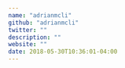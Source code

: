 ```yaml
---
name: "adrianmcli"
github: "adrianmcli"
twitter: ""
description: ""
website: ""
date: 2018-05-30T10:36:01-04:00
---
```

